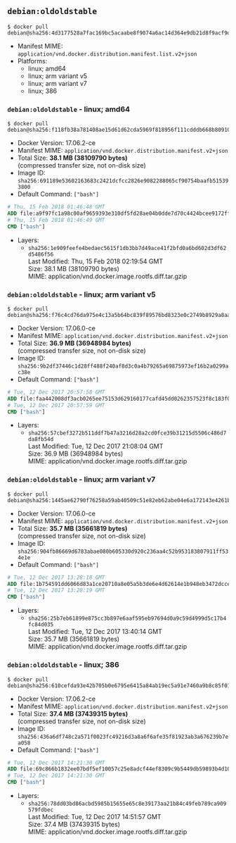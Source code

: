 ## `debian:oldoldstable`

```console
$ docker pull debian@sha256:4d3177528a7fac169bc5acaabe8f9074a6ac14d364e9db21d8f9acf9db8fe475
```

-	Manifest MIME: `application/vnd.docker.distribution.manifest.list.v2+json`
-	Platforms:
	-	linux; amd64
	-	linux; arm variant v5
	-	linux; arm variant v7
	-	linux; 386

### `debian:oldoldstable` - linux; amd64

```console
$ docker pull debian@sha256:f118fb38a781408ae15d61d62cda5969f818956f111cdddb668b809103661d6c
```

-	Docker Version: 17.06.2-ce
-	Manifest MIME: `application/vnd.docker.distribution.manifest.v2+json`
-	Total Size: **38.1 MB (38109790 bytes)**  
	(compressed transfer size, not on-disk size)
-	Image ID: `sha256:691189e53602163683c2421dcfcc2826e9082288065cf90754baafb515393800`
-	Default Command: `["bash"]`

```dockerfile
# Thu, 15 Feb 2018 01:46:48 GMT
ADD file:a9f97fc1a98c00af9659393e310df5fd28ae04b0dde7d70c4424bcee9172ff28 in / 
# Thu, 15 Feb 2018 01:46:49 GMT
CMD ["bash"]
```

-	Layers:
	-	`sha256:1e909feefe4bedaec5615f1db3bb7d49ace41f2bfd0a6bd602d3df62d5486f56`  
		Last Modified: Thu, 15 Feb 2018 02:19:54 GMT  
		Size: 38.1 MB (38109790 bytes)  
		MIME: application/vnd.docker.image.rootfs.diff.tar.gzip

### `debian:oldoldstable` - linux; arm variant v5

```console
$ docker pull debian@sha256:f76c4cd76da975e4c13a5b64bc839f89576bd8323e0c2749b8929a8aa4f6bea9
```

-	Docker Version: 17.06.0-ce
-	Manifest MIME: `application/vnd.docker.distribution.manifest.v2+json`
-	Total Size: **36.9 MB (36948984 bytes)**  
	(compressed transfer size, not on-disk size)
-	Image ID: `sha256:9b2df37446c1d28ff488f240af8d3c0a4b79265a69875973ef16b2a0299ac38e`
-	Default Command: `["bash"]`

```dockerfile
# Tue, 12 Dec 2017 20:57:58 GMT
ADD file:faa442008df3acb0265ee75153d629160177cafd45dd0262357523f8c183f01c in / 
# Tue, 12 Dec 2017 20:57:59 GMT
CMD ["bash"]
```

-	Layers:
	-	`sha256:57cbef3272b511ddf7b47a3216d28a2cd0fce39b31215d5506c486d7da8fb54d`  
		Last Modified: Tue, 12 Dec 2017 21:08:04 GMT  
		Size: 36.9 MB (36948984 bytes)  
		MIME: application/vnd.docker.image.rootfs.diff.tar.gzip

### `debian:oldoldstable` - linux; arm variant v7

```console
$ docker pull debian@sha256:1445ae62790f76258a59ab40509c51e82eb62abe04e6a172143e4261b0f5341c
```

-	Docker Version: 17.06.0-ce
-	Manifest MIME: `application/vnd.docker.distribution.manifest.v2+json`
-	Total Size: **35.7 MB (35661819 bytes)**  
	(compressed transfer size, not on-disk size)
-	Image ID: `sha256:904fb86669d6783abae080b605330d920c236aa4c52b953183807911ff534e1e`
-	Default Command: `["bash"]`

```dockerfile
# Tue, 12 Dec 2017 13:28:18 GMT
ADD file:1b754591dd6066d83a1ce20710a8e05a5b3de6e4d62614e1b948eb3472dccee9 in / 
# Tue, 12 Dec 2017 13:28:19 GMT
CMD ["bash"]
```

-	Layers:
	-	`sha256:25b7eb61899e875cc3b897e6aaf595eb97694d0a9c59d4999d5c17b4fc84d035`  
		Last Modified: Tue, 12 Dec 2017 13:40:14 GMT  
		Size: 35.7 MB (35661819 bytes)  
		MIME: application/vnd.docker.image.rootfs.diff.tar.gzip

### `debian:oldoldstable` - linux; 386

```console
$ docker pull debian@sha256:610cefda93e42b705b0e6795e6415a84ab19ec5a91e7460a9b8c85f0168d8bee
```

-	Docker Version: 17.06.2-ce
-	Manifest MIME: `application/vnd.docker.distribution.manifest.v2+json`
-	Total Size: **37.4 MB (37439315 bytes)**  
	(compressed transfer size, not on-disk size)
-	Image ID: `sha256:436a6df748c2a571f0023fc49216d3a8a6f6afe35f81923ab3a676239b7ea058`
-	Default Command: `["bash"]`

```dockerfile
# Tue, 12 Dec 2017 14:21:30 GMT
ADD file:69c866b1832ee07bdf5ef10057c25e8adcf44ef8309c9b5449db59893b4d107e in / 
# Tue, 12 Dec 2017 14:21:30 GMT
CMD ["bash"]
```

-	Layers:
	-	`sha256:78dd03bd86acbd5985b15655e65c8e39173aa21b84c49feb789ca909579fdbec`  
		Last Modified: Tue, 12 Dec 2017 14:51:57 GMT  
		Size: 37.4 MB (37439315 bytes)  
		MIME: application/vnd.docker.image.rootfs.diff.tar.gzip
